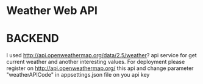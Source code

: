 # Weather Web API
# BACKEND 
I used http://api.openweathermap.org/data/2.5/weather? api service for get current weather and another interesting values. For deployment please register
on http://api.openweathermap.org/ this api and change parameter "weatherAPICode" in appsettings.json file on you api key
